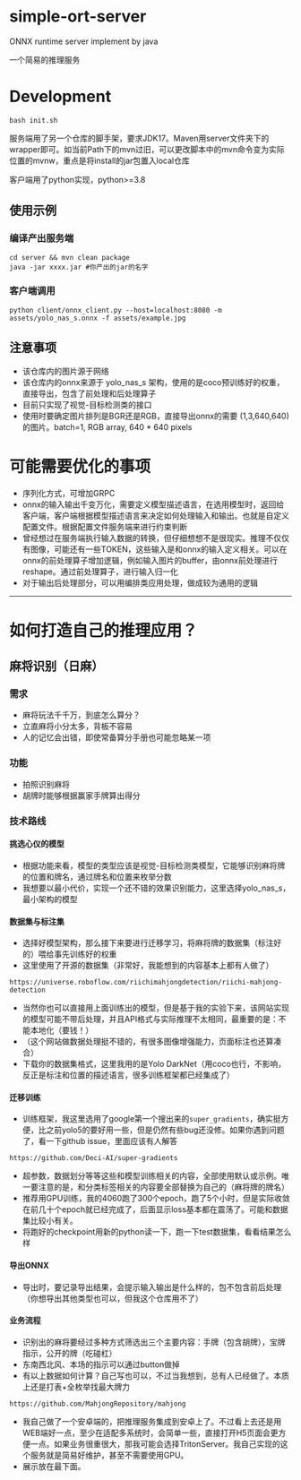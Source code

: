 # simple-ort-server
ONNX runtime server implement by java

一个简易的推理服务

# Development
```
bash init.sh
```
服务端用了另一个仓库的脚手架，要求JDK17。Maven用server文件夹下的wrapper即可。如当前Path下的mvn过旧，可以更改脚本中的mvn命令变为实际位置的mvnw，重点是将install的jar包置入local仓库

客户端用了python实现，python>=3.8
## 使用示例
### 编译产出服务端
```
cd server && mvn clean package
java -jar xxxx.jar #你产出的jar的名字
```
### 客户端调用
```
python client/onnx_client.py --host=localhost:8080 -m assets/yolo_nas_s.onnx -f assets/example.jpg
```
## 注意事项
- 该仓库内的图片源于网络
- 该仓库内的onnx来源于 yolo_nas_s 架构，使用的是coco预训练好的权重，直接导出，包含了前处理和后处理算子
- 目前只实现了视觉-目标检测类的接口
- 使用时要确定图片排列是BGR还是RGB，直接导出onnx的需要 (1,3,640,640) 的图片。batch=1, RGB array, 640 * 640 pixels

# 可能需要优化的事项
- 序列化方式，可增加GRPC
- onnx的输入输出千变万化，需要定义模型描述语言，在选用模型时，返回给客户端，客户端根据模型描述语言来决定如何处理输入和输出。也就是自定义配置文件。根据配置文件服务端来进行约束判断
- 曾经想过在服务端执行输入数据的转换，但仔细想想不是很现实。推理不仅仅有图像，可能还有一些TOKEN，这些输入是和onnx的输入定义相关。可以在onnx的前处理算子增加逻辑，例如输入图片的buffer，由onnx前处理进行reshape。通过前处理算子，进行输入归一化
- 对于输出后处理部分，可以用编排类应用处理，做成较为通用的逻辑

---
# 如何打造自己的推理应用？
## 麻将识别（日麻）
### 需求
- 麻将玩法千千万，到底怎么算分？
- 立直麻将小分太多，背板不容易
- 人的记忆会出错，即使常备算分手册也可能忽略某一项
### 功能
- 拍照识别麻将
- 胡牌时能够根据赢家手牌算出得分
### 技术路线
#### 挑选心仪的模型
- 根据功能来看，模型的类型应该是视觉-目标检测类模型，它能够识别麻将牌的位置和牌名，通过牌名和位置来枚举分数
- 我想要以最小代价，实现一个还不错的效果识别能力，这里选择yolo_nas_s，最小架构的模型
#### 数据集与标注集
- 选择好模型架构，那么接下来要进行迁移学习，将麻将牌的数据集（标注好的）喂给事先训练好的权重
- 这里使用了开源的数据集（非常好，我能想到的内容基本上都有人做了）
```
https://universe.roboflow.com/riichimahjongdetection/riichi-mahjong-detection
```
- 当然你也可以直接用上面训练出的模型，但是基于我的实验下来，该网站实现的模型可能不带后处理，并且API格式与实际推理不太相同，最重要的是：不能本地化（要钱！）
- （这个网站做数据处理挺不错的，有很多图像增强能力，页面标注也还算凑合）
- 下载你的数据集格式，这里我用的是Yolo DarkNet（用coco也行，不影响，反正是标注和位置的描述语言，很多训练框架都已经集成了）
#### 迁移训练
- 训练框架，我这里选用了google第一个搜出来的`super_gradients`，确实挺方便，比之前yolo5的要好用一些，但是仍然有些bug还没修。如果你遇到问题了，看一下github issue，里面应该有人解答
```
https://github.com/Deci-AI/super-gradients
```
- 超参数，数据划分等等这些和模型训练相关的内容，全部使用默认或示例。唯一要注意的是，和分类标签相关的内容要全部替换为自己的（麻将牌的牌名）
- 推荐用GPU训练，我的4060跑了300个epoch，跑了5个小时，但是实际收敛在前几十个epoch就已经完成了，后面显示loss基本都在震荡了。可能和数据集比较小有关。
- 将跑好的checkpoint用新的python读一下，跑一下test数据集，看看结果怎么样
#### 导出ONNX
- 导出时，要记录导出结果，会提示输入输出是什么样的，包不包含前后处理（你想导出其他类型也可以，但我这个仓库用不了）
#### 业务流程
- 识别出的麻将要经过多种方式筛选出三个主要内容：手牌（包含胡牌），宝牌指示，公开的牌（吃碰杠）
- 东南西北风、本场的指示可以通过button做掉
- 有以上数据如何计算？自己写也可以，不过当我想到，总有人已经做了。本质上还是打表+全枚举找最大牌力
```
https://github.com/MahjongRepository/mahjong
```
- 我自己做了一个安卓端的，把推理服务集成到安卓上了。不过看上去还是用WEB端好一点，至少在适配多系统时，会简单一些，直接打开H5页面会更方便一点。如果业务很重很大，那我可能会选择TritonServer。我自己实现的这个服务就是简易好维护，甚至不需要使用GPU。
- 展示放在最下面。